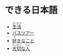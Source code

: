 # できる日本語

- [<ruby>生<rt>せい</rt>活<rt>かつ</rt></ruby>](./seikatsu/index.md)
- [バスツアー](./bus-tour/index.md)
- [<ruby>好<rt>す</rt>きなこと</ruby>](./sukinakoto/index.md)
- [<ruby>大<rt>たい</rt>切<rt>せつ</rt>な<rt></rt>人<rt>ひと</rt></ruby>](./taisetsuna/index.md)

